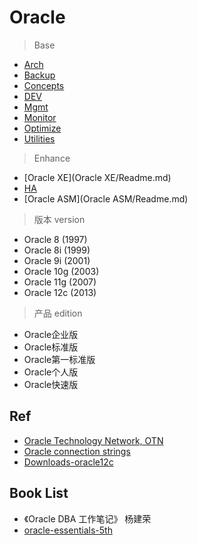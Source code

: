 # Oracle

> Base

- [Arch](Arch/Readme.md)
- [Backup](Backup/Readme.md)
- [Concepts](Concepts/Readme.md)
- [DEV](Dev/Readme.md)
- [Mgmt](Mgmt/Readme.md)
- [Monitor](Monitor/Readme.md)
- [Optimize](Optimize/Readme.md)
- [Utilities](Utilities/Readme.md)

> Enhance

- [Oracle XE](Oracle XE/Readme.md)
- [HA](HA/Readme.md)
- [Oracle ASM](Oracle ASM/Readme.md)


> 版本 version

- Oracle 8 (1997)
- Oracle 8i (1999)
- Oracle 9i (2001)
- Oracle 10g (2003)
- Oracle 11g (2007)
- Oracle 12c (2013)

> 产品 edition

- Oracle企业版
- Oracle标准版
- Oracle第一标准版
- Oracle个人版
- Oracle快速版

## Ref

- [Oracle Technology Network, OTN](http://www.oracle.com/technetwork/cn/index.html)
- [Oracle connection strings](https://www.connectionstrings.com/oracle/)
- [Downloads-oracle12c](http://www.oracle.com/technetwork/database/enterprise-edition/downloads/oracle12c-linux-12201-3608234.html)

## Book List

- 《Oracle DBA 工作笔记》 杨建荣
- [oracle-essentials-5th](https://www.safaribooksonline.com/library/view/oracle-essentials-5th/9781449343156/)

